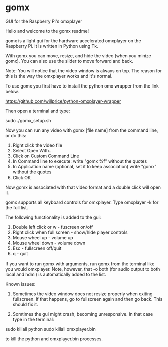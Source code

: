 
# gomx
GUI for the Raspberry Pi's omxplayer

Hello and welcome to the gomx readme!

gomx is a light gui for the hardware accelerated omxplayer on the Raspberry Pi.
It is written in Python using Tk.

With gomx you can move, resize, and hide the video (when you minize gomx). You can also use
the slider to move forward and back.  

Note: You will notice that the video window is always on top.
The reason for this is the way the omxplayer works and it's normal.

To use gomx you first have to install the python omx wrapper from the link below.

https://github.com/willprice/python-omxplayer-wrapper

Then open a terminal and type:

sudo ./gomx_setup.sh

Now you can run any video with gomx [file name] from the command line, or do this:

1. Right click the video file
2. Select Open With...
3. Click on Custom Command Line
4. In Command line to execute: write "gomx %f" without the quotes
5. In Application name (optional, set it to keep association) write "gomx" without the quotes
6. Click OK

Now gomx is associated with that video format and a double click will open it.

gomx supports all keyboard controls for omxplayer. Type omxplayer -k for the full list.

The following functionality is added to the gui:

1. Double left click or w			  - fuscreen on/off
2. Right click when full screen	- show/hide player controls
3. Mouse wheel up					      - volume up
4. Mouse wheel down				      - volume down
5. Esc								            - fullscreen off/quit
6. q							        	      - quit

If you want to run gomx with arguments, run gomx from the terminal like you would
omxplayer. Note, however, that -o both (for audio output to both local and hdmi) 
is automatically added to the list.

Known issues: 
1. Sometimes the video window does not resize properly when exiting fullscreen.
If that happens, go to fullscreen again and then go back. This should fix it.

2. Somtimes the gui might crash, becoming unresponsive. 
In that case type in the terminal:

sudo killall python
sudo killall omxplayer.bin

to kill the python and omxplayer.bin processes.
